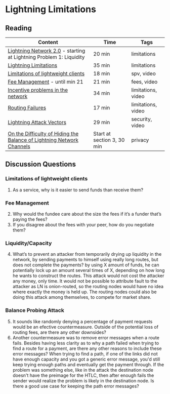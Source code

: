 # Lightning Limitations

## Reading

| Content                                                                                       | Time  | Tags                    |
|-----------------------------------------------------------------------------------------------|-------|-------------------------|
[Lightning Network 2.0](https://blog.theabacus.io/lightning-network-2-0-b878b9bb356e#:~:text=Lightning%20Problem%201%3A%20Liquidity) - starting at Lightning Problem 1: Liquidity | 20 min | limitations |
[Lightning Limitations](http://diyhpl.us/wiki/transcripts/boltathon/2019-04-06-alex-bosworth-major-limitations/) | 35 min | limitations |
[Limitations of lightweight clients](https://youtu.be/ULVItljEiFE) | 18 min | spv, video |
[Fee Management](https://youtu.be/r8S3iELg9_U) - until min 21 | 21 min | fees, video |
[Incentive problems in the network](https://youtu.be/lByQUr7zPr0) | 34 min | limitations, video |
[Routing Failures](https://youtu.be/z5vEyvc2vrE) | 17 min | limitations, video |
[Lightning Attack Vectors](https://youtu.be/R5cSrftd8nc) | 29 min | security, video |
[On the Difficulty of Hiding the Balance of Lightning Network Channels](https://eprint.iacr.org/2019/328.pdf) | Start at section 3, 30 min | privacy |

## Discussion Questions

### Limitations of lightweight clients
1. As a service, why is it easier to send funds than receive them?

### Fee Management
2. Why would the fundee care about the size the fees if it’s a funder that’s paying the fees?
3. If you disagree about the fees with your peer, how do you negotiate them?

### Liquidity/Capacity
4. What’s to prevent an attacker from temporarily drying up liquidity in the network, by sending payments to himself using really long routes, but does not complete the payments? by using X amount of funds, he can potentially lock up an amount several times of X, depending on how long he wants to construct the routes. This attack would not cost the attacker any money, only time. It would not be possible to attribute fault to the attacker as LN is onion-routed, so the routing nodes would have no idea where exactly the money is held up. The routing nodes could also be doing this attack among themselves, to compete for market share.

### Balance Probing Attack
5. 	It sounds like randomly denying a percentage of payment requests would be an efective countermeasure. Outside of the potential loss of routing fees, are there any other downsides?
3. Another countermeasure was to remove error messages when a route fails. Besides having less clarity as to why a path failed when trying to find a route for a payment, are there any other reasons to include these error messages? When trying to find a path, if one of the links did not have enough capacity and you got a generic error message, you'd still keep trying enough paths and eventually get the payment through. If the problem was something else, like in the attack the destination node doesn't have the preimage for the HTLC, then after enough fails the sender would realize the problem is likely in the destination node. Is there a good use case for keeping the path error messages?

